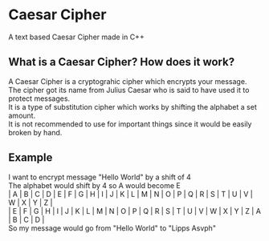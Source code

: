 # Caesar Cipher
A text based Caesar Cipher made in C++
## What is a Caesar Cipher? How does it work?
A Caesar Cipher is a cryptograhic cipher which encrypts your message.  
The cipher got its name from Julius Caesar who is said to have used it to protect messages.  
It is a type of substitution cipher which works by shifting the alphabet a set amount.  
It is not recommended to use for important things since it would be easily broken by hand.  
## Example
I want to encrypt message "Hello World" by a shift of 4  
The alphabet would shift by 4 so A would become E  
| A | B | C | D | E | F | G | H | I | J | K | L | M | N | O | P | Q | R | S | T | U | V | W | X | Y | Z |  
| E | F | G | H | I | J | K | L | M | N | O | P | Q | R | S | T | U | V | W | X | Y | Z | A | B | C | D |  
So my message would go from "Hello World" to "Lipps Asvph"  

